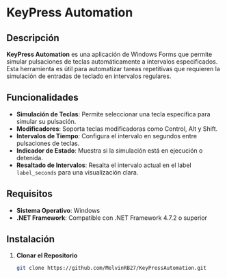 # KeyPress Automation

## Descripción

**KeyPress Automation** es una aplicación de Windows Forms que permite simular pulsaciones de teclas automáticamente a intervalos especificados. Esta herramienta es útil para automatizar tareas repetitivas que requieren la simulación de entradas de teclado en intervalos regulares.

## Funcionalidades

- **Simulación de Teclas**: Permite seleccionar una tecla específica para simular su pulsación.
- **Modificadores**: Soporta teclas modificadoras como Control, Alt y Shift.
- **Intervalos de Tiempo**: Configura el intervalo en segundos entre pulsaciones de teclas.
- **Indicador de Estado**: Muestra si la simulación está en ejecución o detenida.
- **Resaltado de Intervalos**: Resalta el intervalo actual en el label `label_seconds` para una visualización clara.

## Requisitos

- **Sistema Operativo**: Windows
- **.NET Framework**: Compatible con .NET Framework 4.7.2 o superior

## Instalación

1. **Clonar el Repositorio**

   ```bash
   git clone https://github.com/MelvinRB27/KeyPressAutomation.git
